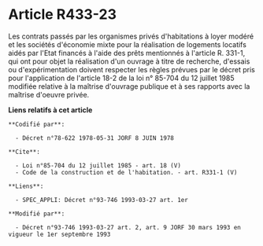 # Article R433-23

Les contrats passés par les organismes privés d'habitations à loyer modéré et les sociétés d'économie mixte pour la
réalisation de logements locatifs aidés par l'Etat financés à l'aide des prêts mentionnés à l'article R. 331-1, qui ont pour
objet la réalisation d'un ouvrage à titre de recherche, d'essais ou d'expérimentation doivent respecter les règles prévues
par le décret pris pour l'application de l'article 18-2 de la loi n° 85-704 du 12 juillet 1985 modifiée relative à la
maîtrise d'ouvrage publique et à ses rapports avec la maîtrise d'oeuvre privée.

**Liens relatifs à cet article**

	**Codifié par**:

	  - Décret n°78-622 1978-05-31 JORF 8 JUIN 1978

	**Cite**:

	  - Loi n°85-704 du 12 juillet 1985 - art. 18 (V)
	  - Code de la construction et de l'habitation. - art. R331-1 (V)

	**Liens**:

	  - SPEC_APPLI: Décret n°93-746 1993-03-27 art. 1er

	**Modifié par**:

	  - Décret n°93-746 1993-03-27 art. 2, art. 9 JORF 30 mars 1993 en vigueur le 1er septembre 1993
